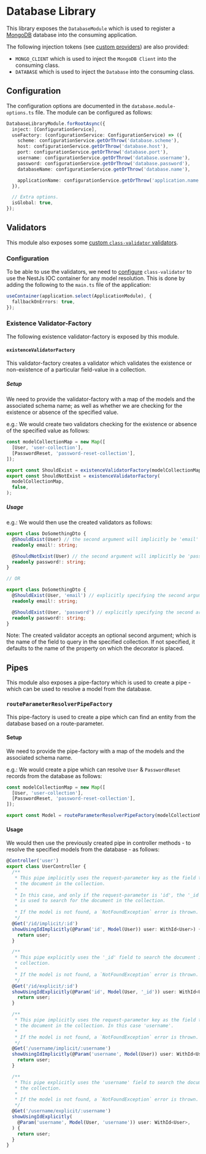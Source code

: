 # Database Library

This library exposes the `DatabaseModule` which is used to register a [MongoDB](https://www.mongodb.com) database into the consuming application.

The following injection tokens (see [custom providers](https://docs.nestjs.com/fundamentals/custom-providers)) are also provided:

- `MONGO_CLIENT` which is used to inject the `MongoDB Client` into the consuming class.
- `DATABASE` which is used to inject the `Database` into the consuming class.

## Configuration

The configuration options are documented in the `database.module-options.ts` file. The module can be configured as follows:

```ts
DatabaseLibraryModule.forRootAsync({
  inject: [ConfigurationService],
  useFactory: (configurationService: ConfigurationService) => ({
    scheme: configurationService.getOrThrow('database.scheme'),
    host: configurationService.getOrThrow('database.host'),
    port: configurationService.getOrThrow('database.port'),
    username: configurationService.getOrThrow('database.username'),
    password: configurationService.getOrThrow('database.password'),
    databaseName: configurationService.getOrThrow('database.name'),

    applicationName: configurationService.getOrThrow('application.name'),
  }),

  // Extra options.
  isGlobal: true,
});
```

## Validators

This module also exposes some [custom `class-validator` validators](https://github.com/typestack/class-validator?tab=readme-ov-file#custom-validation-classes).

### Configuration

To be able to use the validators, we need to [configure](https://github.com/typestack/class-validator?tab=readme-ov-file#custom-validation-classes) `class-validator` to use the NestJs IOC container for any model resolution.
This is done by adding the following to the `main.ts` file of the application:

```ts
useContainer(application.select(ApplicationModule), {
  fallbackOnErrors: true,
});
```

### Existence Validator-Factory

The following existence validator-factory is exposed by this module.

#### `existenceValidatorFactory`

This validator-factory creates a validator which validates the existence or non-existence of a particular field-value in a collection.

##### Setup

We need to provide the validator-factory with a map of the models and the associated schema name; as well as whether we are checking for the existence or absence of the specified value.

e.g.: We would create two validators checking for the existence or absence of the specified value as follows:

```ts
const modelCollectionMap = new Map([
  [User, 'user-collection'],
  [PasswordReset, 'password-reset-collection'],
]);

export const ShouldExist = existenceValidatorFactory(modelCollectionMap, true);
export const ShouldNotExist = existenceValidatorFactory(
  modelCollectionMap,
  false,
);
```

##### Usage

e.g.: We would then use the created validators as follows:

```ts
export class DoSomethingDto {
  @ShouldExist(User) // the second argument will implicitly be 'email'
  readonly email!: string;

  @ShouldNotExist(User) // the second argument will implicitly be 'password'
  readonly password!: string;
}

// OR

export class DoSomethingDto {
  @ShouldExist(User, 'email') // explicitly specifying the second argument
  readonly email!: string;

  @ShouldExist(User, 'password') // explicitly specifying the second argument
  readonly password!: string;
}
```

Note: The created validator accepts an optional second argument; which is the name of the field to query in the specified collection. If not specified, it defaults to the name of the property on which the decorator is placed.

## Pipes

This module also exposes a pipe-factory which is used to create a pipe - which can be used to resolve a model from the database.

### `routeParameterResolverPipeFactory`

This pipe-factory is used to create a pipe which can find an entity from the database based on a route-parameter.

#### Setup

We need to provide the pipe-factory with a map of the models and the associated schema name.

e.g.: We would create a pipe which can resolve `User` & `PasswordReset` records from the database as follows:

```ts
const modelCollectionMap = new Map([
  [User, 'user-collection'],
  [PasswordReset, 'password-reset-collection'],
]);

export const Model = routeParameterResolverPipeFactory(modelCollectionMap);
```

#### Usage

We would then use the previously created pipe in controller methods - to resolve the specified models from the database - as follows:

```ts
@Controller('user')
export class UserController {
  /**
   * This pipe implicitly uses the request-parameter key as the field to search
   * the document in the collection.
   *
   * In this case, and only if the request-parameter is 'id', the '_id' field
   * is used to search for the document in the collection.
   *
   * If the model is not found, a `NotFoundException` error is thrown.
   */
  @Get('/id/implicit/:id')
  showUsingIdImplicitly(@Param('id', Model(User)) user: WithId<User>) {
    return user;
  }

  /**
   * This pipe explicitly uses the '_id' field to search the document in the
   * collection.
   *
   * If the model is not found, a `NotFoundException` error is thrown.
   */
  @Get('/id/explicit/:id')
  showUsingIdExplicitly(@Param('id', Model(User, '_id')) user: WithId<User>) {
    return user;
  }

  /**
   * This pipe implicitly uses the request-parameter key as the field to search
   * the document in the collection. In this case 'username'.
   *
   * If the model is not found, a `NotFoundException` error is thrown.
   */
  @Get('/username/implicit/:username')
  showUsingIdImplicitly(@Param('username', Model(User)) user: WithId<User>) {
    return user;
  }

  /**
   * This pipe explicitly uses the 'username' field to search the document in
   * the collection.
   *
   * If the model is not found, a `NotFoundException` error is thrown.
   */
  @Get('/username/explicit/:username')
  showUsingIdExplicitly(
    @Param('username', Model(User, 'username')) user: WithId<User>,
  ) {
    return user;
  }
}
```
